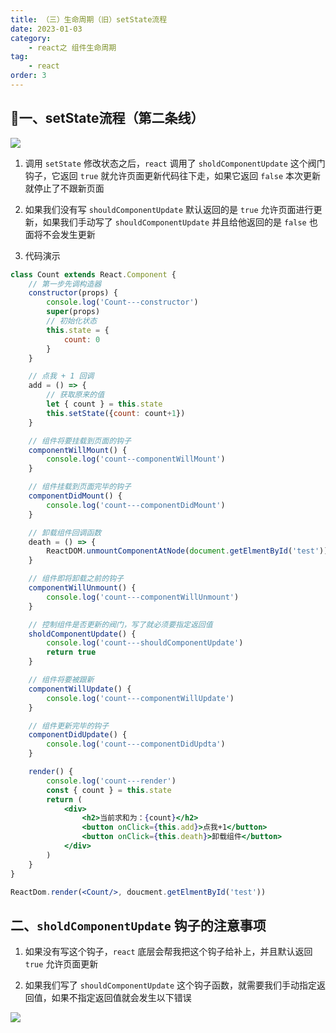 ```yaml
---
title: （三）生命周期（旧）setState流程
date: 2023-01-03
category:
    - react之 组件生命周期
tag: 
    - react
order: 3
---
```


## 🐷一、setState流程（第二条线）

![](https://image.zswei.xyz/img/202302051657338.png)

1. 调用 `setState` 修改状态之后，`react` 调用了 `sholdComponentUpdate` 这个阀门钩子，它返回 `true` 就允许页面更新代码往下走，如果它返回 `false` 本次更新就停止了不跟新页面

2. 如果我们没有写 `shouldComponentUpdate` 默认返回的是 `true` 允许页面进行更新，如果我们手动写了 `shouldComponentUpdate` 并且给他返回的是 `false` 也面将不会发生更新 

3. 代码演示
```jsx
class Count extends React.Component {
    // 第一步先调构造器
    constructor(props) {
        console.log('Count---constructor')
        super(props)
        // 初始化状态
        this.state = {
            count: 0
        }
    }

    // 点我 + 1 回调
    add = () => {
        // 获取原来的值
        let { count } = this.state
        this.setState({count: count+1})
    }

    // 组件将要挂载到页面的钩子
    componentWillMount() {
        console.log('count--componentWillMount')
    }

    // 组件挂载到页面完毕的钩子
    componentDidMount() {
        console.log('count---componentDidMount')
    }

    // 卸载组件回调函数
    death = () => {
        ReactDOM.unmountComponentAtNode(document.getElmentById('test'))
    }

    // 组件即将卸载之前的钩子
    componentWillUnmount() {
        console.log('count---componentWillUnmount')
    }

    // 控制组件是否更新的阀门，写了就必须要指定返回值
    sholdComponentUpdate() {
        console.log('count---shouldComponentUpdate')
        return true
    }

    // 组件将要被跟新
    componentWillUpdate() {
        console.log('count---componentWillUpdate')
    }

    // 组件更新完毕的钩子
    componentDidUpdate() {
        console.log('count---componentDidUpdta')
    }

    render() {
        console.log('count---render')
        const { count } = this.state
        return (
            <div>
                <h2>当前求和为：{count}</h2>
                <button onClick={this.add}>点我+1</button>
                <button onClick={this.death}>卸载组件</button>
            </div>
        )
    }
}

ReactDom.render(<Count/>, doucment.getElmentById('test'))
```

## 二、`sholdComponentUpdate` 钩子的注意事项
1. 如果没有写这个钩子，`react` 底层会帮我把这个钩子给补上，并且默认返回 `true` 允许页面更新

2. 如果我们写了 `shouldComponentUpdate` 这个钩子函数，就需要我们手动指定返回值，如果不指定返回值就会发生以下错误

![](https://image.zswei.xyz/img/202302051708687.png)